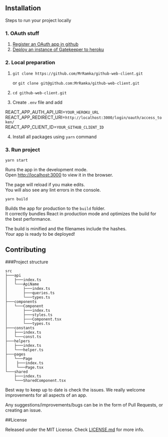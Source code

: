 ## Installation

Steps to run your project locally

### 1. OAuth stuff

1. [Register an OAuth app in github](https://developer.github.com/apps/building-oauth-apps/creating-an-oauth-app/)
2. [Deploy an instance of Gatekeeper to heroku](https://github.com/prose/gatekeeper#deploy-on-heroku) 



### 2. Local preparation

1. `git clone https://github.com/MrRamka/github-web-client.git` 
   
   or `git clone git@github.com:MrRamka/github-web-client.git`
   
2. `cd github-web-client.git`
3. Create `.env` file and add



REACT_APP_AUTH_API_URI=`YOUR_HEROKU_URL` <br />
REACT_APP_REDIRECT_URI=`http://localhost:3000/login/oauth/access_token/` <br />
REACT_APP_CLIENT_ID=`YOUR_GITHUB_CLIENT_ID` <br />


4. Install all packages using `yarn` command  

### 3. Run project

`yarn start`

Runs the app in the development mode.<br />
Open [http://localhost:3000](http://localhost:3000) to view it in the browser.

The page will reload if you make edits.<br />
You will also see any lint errors in the console.

`yarn build`

Builds the app for production to the `build` folder.<br />
It correctly bundles React in production mode and optimizes the build for the best performance.

The build is minified and the filenames include the hashes.<br />
Your app is ready to be deployed!

## Contributing

###Project structure
```
src 
├───api 
│   ├───index.ts 
│   └───ApiName 
│	    ├───index.ts 
│	    ├───queries.ts 
│	    └───types.ts 
├───components 
│   └───Component
│	    ├───index.ts
│	    ├───styles.ts
│	    ├───Component.tsx
│	    └───types.ts
├───constants
│   ├───index.ts
│   └───const.ts
├───helpers
│   ├───index.ts
│   └───helper.ts
├───pages
│   └───Page
│	 ├───index.ts
│	 └───Page.tsx
└───shared
    ├───index.ts
    └───SharedComponent.tsx
```

Best way to keep up to date is check the issues. We really welcome improvements for all aspects of an app.

Any suggestions/improvements/bugs can be in the form of Pull Requests, or creating an issue.

##License

Released under the MIT License. Check [LICENSE.md](https://github.com/MrRamka/github-web-client/blob/master/LICENSE) for more info.
